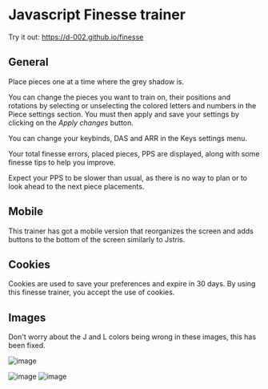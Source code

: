 # Javascript Finesse trainer

Try it out: https://d-002.github.io/finesse

## General

Place pieces one at a time where the grey shadow is.

You can change the pieces you want to train on, their positions and rotations by selecting or unselecting the colored letters and numbers in the Piece settings section. You must then apply and save your settings by clicking on the *Apply changes* button.

You can change your keybinds, DAS and ARR in the Keys settings menu.

Your total finesse errors, placed pieces, PPS are displayed, along with some finesse tips to help you improve.

Expect your PPS to be slower than usual, as there is no way to plan or to look ahead to the next piece placements.

## Mobile

This trainer has got a mobile version that reorganizes the screen and adds buttons to the bottom of the screen similarly to Jstris.

## Cookies

Cookies are used to save your preferences and expire in 30 days. By using this finesse trainer, you accept the use of cookies.

## Images

Don't worry about the J and L colors being wrong in these images, this has been fixed.

![image](https://user-images.githubusercontent.com/69427207/187068836-4f6e3080-2278-49e8-a99a-a3285e98faef.png)

![image](https://user-images.githubusercontent.com/69427207/187068840-002594b0-ae7f-4860-948d-70ab5a0e9009.png) ![image](https://user-images.githubusercontent.com/69427207/187068854-0442cbd4-83d0-4683-9943-8a78103274f4.png)
